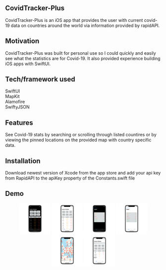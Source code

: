 ## CovidTracker-Plus
CovidTracker-Plus is an iOS app that provides the user with current covid-19 data on countries around the world via information provided by rapidAPI.

## Motivation
CovidTracker-Plus was built for personal use so I could quickly and easily see what the statistics are for Covid-19. It also provided experience building iOS apps with SwiftUI.

## Tech/framework used
SwiftUI <br />
MapKit <br />
Alamofire <br />
SwiftyJSON

## Features
See Covid-19 stats by searching or scrolling through listed countires or by viewing the pinned locations on the provided map with country specific data.

## Installation
Download newest version of Xcode from the app store and add your api key from RapidAPI to the apiKey property of the Constants.swift file

## Demo
<p align="center">
  <img src="/mockup/home-dark.png?raw=true" width="100" height="100" alt="Covid Details Screen"/>
  <img src="/mockup/home-light.png?raw=true" width="100" height="100" alt="Covid Details Screen"/>
  <img src="/mockup/details.dark.png?raw=true" width="100" height="100" alt="Covid Details Screen"/>
  <img src="/mockup/details.light.png?raw=true" width="100" height="100" alt="Covid Details Screen"/>
  <img src="/mockup/map-light.png?raw=true" width="100" height="100" alt="Covid Details Screen"/>
  <img src="/mockup/search-light.png?raw=true" width="100" height="100" alt="Covid Details Screen"/>
</p>
